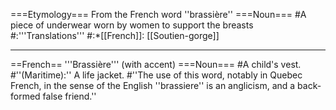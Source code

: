 ===Etymology===
From the French word ''brassière''
===Noun===
#A piece of underwear worn by women to support the breasts
#:'''Translations'''
#:*[[French]]: [[Soutien-gorge]]

----
==French==
'''Brassière''' (with accent)
===Noun===
#A child's vest.
#''(Maritime):'' A life jacket.
#''The use of this word, notably in Quebec French, in the sense of the English ''brassiere'' is an anglicism, and a back-formed false friend.''